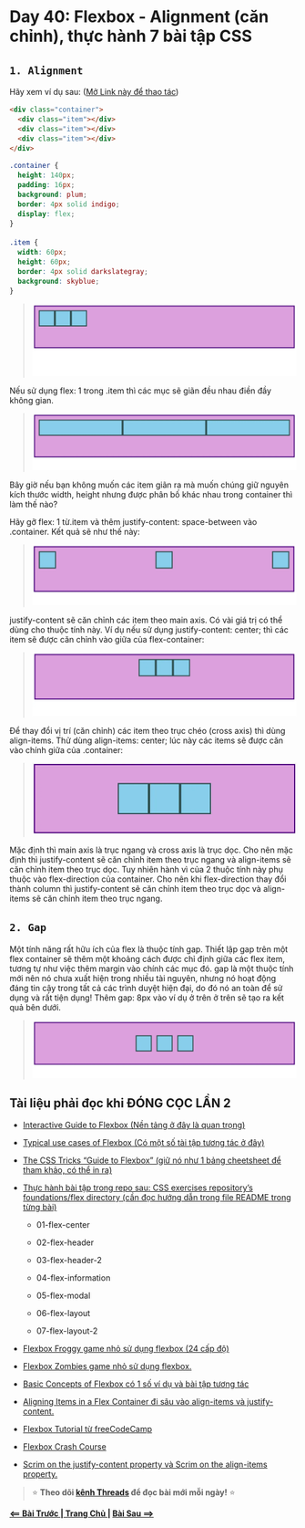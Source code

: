 # Day 40: Flexbox - Alignment (căn chỉnh), thực hành 7 bài tập CSS

## **`1. Alignment`**
Hãy xem ví dụ sau: ([Mở Link này để thao tác](https://codepen.io/TheOdinProjectExamples/pen/MWoyBzR?editors=1100))
```html
<div class="container">
  <div class="item"></div>
  <div class="item"></div>
  <div class="item"></div>
</div>
```
```css
.container {
  height: 140px;
  padding: 16px;
  background: plum;
  border: 4px solid indigo;
  display: flex;
}

.item {
  width: 60px;
  height: 60px;
  border: 4px solid darkslategray;
  background: skyblue;
}
```
>![](./images/align1.webp)  

Nếu sử dụng flex: 1 trong .item thì các mục sẽ giãn đều nhau điền đầy không gian.
>![](./images/align2.webp)  

Bây giờ nếu bạn không muốn các item giãn ra mà muốn chúng giữ nguyên kích thước width, height nhưng được phân bố khác nhau trong container thì làm thế nào?

Hãy gỡ flex: 1 từ.item và thêm justify-content: space-between vào .container. Kết quả sẽ như thế này:

>![](./images/align3.webp)


justify-content sẽ căn chỉnh các item theo main axis. Có vài giá trị có thể dùng cho thuộc tính này. Ví dụ nếu sử dụng justify-content: center; thì các item sẽ được căn chỉnh vào giữa của flex-container:

>![](./images/align4.webp)

Để thay đổi vị trí (căn chỉnh) các item theo trục chéo (cross axis) thì dùng align-items. Thử dùng align-items: center; lúc này các items sẽ được căn vào chính giữa của .container:
>![](./images/align5.webp)


Mặc định thì main axis là trục ngang và cross axis là trục dọc. Cho nên mặc định thì justify-content sẽ căn chỉnh item theo trục ngang và align-items sẽ căn chỉnh item theo trục dọc. Tuy nhiên hành vì của 2 thuộc tính này phụ thuộc vào flex-direction của container. Cho nên khi flex-direction thay đổi thành column thì justify-content sẽ căn chỉnh item theo trục dọc và align-items sẽ căn chỉnh item theo trục ngang.

## **`2. Gap`**
Một tính năng rất hữu ích của flex là thuộc tính gap. Thiết lập gap trên một flex container sẽ thêm một khoảng cách được chỉ định giữa các flex item, tương tự như việc thêm margin vào chính các mục đó. gap là một thuộc tính mới nên nó chưa xuất hiện trong nhiều tài nguyên, nhưng nó hoạt động đáng tin cậy trong tất cả các trình duyệt hiện đại, do đó nó an toàn để sử dụng và rất tiện dụng! Thêm gap: 8px vào ví dụ ở trên ở trên sẽ tạo ra kết quả bên dưới.
>![](./images/align6.webp)

## Tài liệu phải đọc khi ĐÓNG CỌC LẦN 2

- [Interactive Guide to Flexbox (Nền tảng ở đây là quan trọng)](https://www.joshwcomeau.com/css/interactive-guide-to-flexbox/)

- [Typical use cases of Flexbox (Có một số tài tập tương tác ở đây)](https://developer.mozilla.org/en-US/docs/Web/CSS/CSS_Flexible_Box_Layout/Typical_Use_Cases_of_Flexbox)

- [The CSS Tricks “Guide to Flexbox” (giữ nó như 1 bảng cheetsheet để tham khảo, có thể in ra)](https://css-tricks.com/snippets/css/a-guide-to-flexbox/)

- [Thực hành bài tập trong repo sau: CSS exercises repository’s foundations/flex directory (cần đọc hướng dẫn trong file README trong từng bài)](https://github.com/TheOdinProject/css-exercises/tree/main/foundations/flex)

    - 01-flex-center

    - 02-flex-header

    - 03-flex-header-2

    - 04-flex-information

    - 05-flex-modal

    - 06-flex-layout

    - 07-flex-layout-2

- [Flexbox Froggy game nhỏ sử dụng flexbox (24 cấp độ)](https://flexboxfroggy.com/)
- [Flexbox Zombies game nhỏ sử dụng flexbox.](https://mastery.games/flexboxzombies/)

- [Basic Concepts of Flexbox có 1 số ví dụ và bài tập tương tác](https://developer.mozilla.org/en-US/docs/Web/CSS/CSS_Flexible_Box_Layout/Basic_Concepts_of_Flexbox)

- [Aligning Items in a Flex Container đi sâu vào align-items và justify-content.](https://developer.mozilla.org/en-US/docs/Web/CSS/CSS_Flexible_Box_Layout/Aligning_Items_in_a_Flex_Container)

- [Flexbox Tutorial từ freeCodeCamp](https://www.freecodecamp.org/news/css-flexbox-tutorial-with-cheatsheet/)

- [Flexbox Crash Course](https://www.youtube.com/watch?v=3YW65K6LcIA)

- [Scrim on the justify-content property và Scrim on the align-items property.](https://scrimba.com/learn/flexbox/justify-content-flexbox-tutorial-cVWPacR)


> ⭐ **Theo dõi [kênh Threads](https://www.threads.com/@kaitaku.88) để đọc bài mới mỗi ngày!** ⭐  

**[<== Bài Trước  ](link)          |[  Trang Chủ  ](./README.md)|           [  Bài Sau ==>](link)**